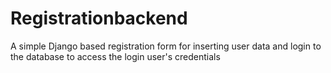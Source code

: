 # Registrationbackend
A simple Django based registration form for inserting user  data and login to the database to access the login user's credentials 
